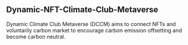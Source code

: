 ## Dynamic-NFT-Climate-Club-Metaverse

Dynamic Climate Club Metaverse (DCCM) aims to connect NFTs and voluntarily carbon market to encourage carbon emission offsetting and become carbon neutral.